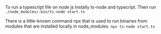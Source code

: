 To run a typescript file on node js
Instally ts-node and typecript.
Then run 
`./node_modules/.bin/ts-node start.ts`


There is a little-known command npx that is used to run binaries from modules that are installed locally in node_modules.
`npx ts-node start.ts`